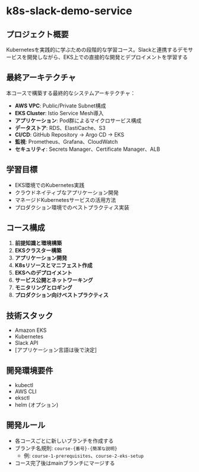# k8s-slack-demo-service

## プロジェクト概要
Kubernetesを実践的に学ぶための段階的な学習コース。Slackと連携するデモサービスを開発しながら、EKS上での直接的な開発とデプロイメントを学習する

## 最終アーキテクチャ
本コースで構築する最終的なシステムアーキテクチャ：
- **AWS VPC**: Public/Private Subnet構成
- **EKS Cluster**: Istio Service Mesh導入
- **アプリケーション**: Pod群によるマイクロサービス構成
- **データストア**: RDS、ElastiCache、S3
- **CI/CD**: GitHub Repository → Argo CD → EKS
- **監視**: Prometheus、Grafana、CloudWatch
- **セキュリティ**: Secrets Manager、Certificate Manager、ALB

## 学習目標
- EKS環境でのKubernetes実践
- クラウドネイティブなアプリケーション開発
- マネージドKubernetesサービスの活用方法
- プロダクション環境でのベストプラクティス実装

## コース構成
1. **前提知識と環境構築**
2. **EKSクラスター構築**
3. **アプリケーション開発**
4. **K8sリソースとマニフェスト作成**
5. **EKSへのデプロイメント**
6. **サービス公開とネットワーキング**
7. **モニタリングとロギング**
8. **プロダクション向けベストプラクティス**

## 技術スタック
- Amazon EKS
- Kubernetes
- Slack API
- [アプリケーション言語は後で決定]

## 開発環境要件
- kubectl
- AWS CLI
- eksctl
- helm (オプション)

## 開発ルール
- 各コースごとに新しいブランチを作成する
- ブランチ名規則: `course-{番号}-{簡潔な説明}`
  - 例: `course-1-prerequisites`、`course-2-eks-setup`
- コース完了後はmainブランチにマージする

